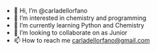 - 👋 Hi, I’m @carladellorfano
- 👀 I’m interested in chemistry and programming
- 🌱 I’m currently learning Python and Chemistry
- 💞️ I’m looking to collaborate on as Junior
- 📫 How to reach me carladellorfano@gmail.com

<!---
carladellorfano/carladellorfano is a ✨ special ✨ repository because its `README.md` (this file) appears on your GitHub profile.
You can click the Preview link to take a look at your changes.
--->
